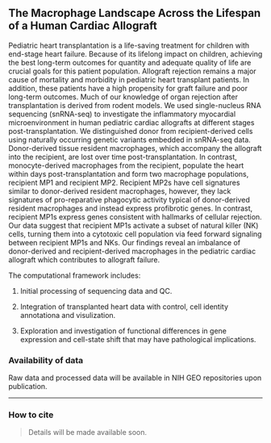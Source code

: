 ## The Macrophage Landscape Across the Lifespan of a Human Cardiac Allograft

Pediatric heart transplantation is a life-saving treatment for children with end-stage heart failure. Because of its lifelong impact on children, achieving the best long-term outcomes for quantity and adequate quality of life are crucial goals for this patient population. Allograft rejection remains a major cause of mortality and morbidity in pediatric heart transplant patients. In addition, these patients have a high propensity for graft failure and poor long-term outcomes. Much of our knowledge of organ rejection after transplantation is derived from rodent models. We used single-nucleus RNA sequencing (snRNA-seq) to investigate the inflammatory myocardial microenvironment in human pediatric cardiac allografts at different stages post-transplantation. We distinguished donor from recipient-derived cells using naturally occurring genetic variants embedded in snRNA-seq data. Donor-derived tissue resident macrophages, which accompany the allograft into the recipient, are lost over time post-transplantation. In contrast, monocyte-derived macrophages from the recipient, populate the heart within days post-transplantation and form two macrophage populations, recipient MP1 and recipient MP2. Recipient MP2s have cell signatures similar to donor-derived resident macrophages, however, they lack signatures of pro-reparative phagocytic activity typical of donor-derived resident macrophages and instead express profibrotic genes. In contrast, recipient MP1s express genes consistent with hallmarks of cellular rejection. Our data suggest that recipient MP1s activate a subset of natural killer (NK) cells, turning them into a cytotoxic cell population via feed forward signaling between recipient MP1s and NKs. Our findings reveal an imbalance of donor-derived and recipient-derived macrophages in the pediatric cardiac allograft which contributes to allograft failure. 


The computational framework includes: 

1) Initial processing of sequencing data and QC.

2) Integration of transplanted heart data with control, cell identity annotationa and visulization.

3) Exploration and investigation of functional differences in gene expression and cell-state shift that may have pathological implications. 

### Availability of data

Raw data and processed data will be available in NIH GEO repositories upon publication.

***

 ### How to cite
 > Details will be made available soon.
